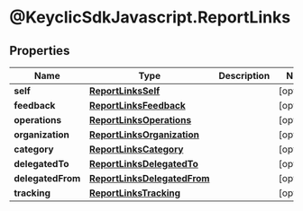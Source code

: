 # @KeyclicSdkJavascript.ReportLinks

## Properties
Name | Type | Description | Notes
------------ | ------------- | ------------- | -------------
**self** | [**ReportLinksSelf**](ReportLinksSelf.md) |  | [optional] 
**feedback** | [**ReportLinksFeedback**](ReportLinksFeedback.md) |  | [optional] 
**operations** | [**ReportLinksOperations**](ReportLinksOperations.md) |  | [optional] 
**organization** | [**ReportLinksOrganization**](ReportLinksOrganization.md) |  | [optional] 
**category** | [**ReportLinksCategory**](ReportLinksCategory.md) |  | [optional] 
**delegatedTo** | [**ReportLinksDelegatedTo**](ReportLinksDelegatedTo.md) |  | [optional] 
**delegatedFrom** | [**ReportLinksDelegatedFrom**](ReportLinksDelegatedFrom.md) |  | [optional] 
**tracking** | [**ReportLinksTracking**](ReportLinksTracking.md) |  | [optional] 



